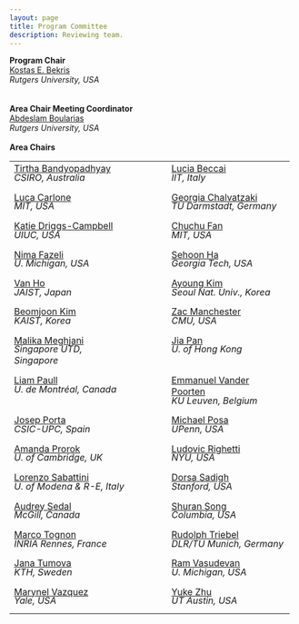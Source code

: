 ```yaml
---
layout: page
title: Program Committee
description: Reviewing team.
---
```


 <div id="area-chairs" class="row text-center">
    <b>Program Chair</b><br>
        <a target="_blank" href="https://robotics.cs.rutgers.edu/pracsys/members/kostas-bekris/">Kostas E. Bekris</a><br>
        <i>Rutgers University, USA</i><br>
            <br>
            <br>
    <b>Area Chair Meeting Coordinator</b><br>
        <a target="_blank" href="http://rl.cs.rutgers.edu/">Abdeslam Boularias</a><br>
        <i>Rutgers University, USA</i><br>
            <br>
    <b>Area Chairs</b><br/>
    <!-- <div class="row text-center">TBA</div> -->
<table style="margin-left:auto;margin-right:auto;">
<tr>
<td style="width:200px;vertical-align:top;">
        <a style="display: block;" target="_blank" href="https://people.csiro.au/B/T/Tirtha-Bandy">Tirtha Bandyopadhyay</a>
        <i style="display: block; margin-top: -0.5ex; margin-bottom: 1ex;">CSIRO, Australia</i>
</td>
<td style="width:45px;"></td>
<td style="width:200px;vertical-align:top;">
        <a style="display: block;" target="_blank" href="https://www.iit.it/web/soft-biorobotics-perception">Lucia Beccai</a>
        <i style="display: block; margin-top: -0.5ex; margin-bottom: 1ex;">IIT, Italy</i>
</td>
</tr>
<tr>
<td style="width:200px;vertical-align:top;">
        <a style="display: block;" target="_blank" href="https://lucacarlone.mit.edu/">Luca Carlone</a>
        <i style="display: block; margin-top: -0.5ex; margin-bottom: 1ex;">MIT, USA</i>
</td>
<td style="width:45px;"></td>
<td style="width:200px;vertical-align:top;">
        <a style="display: block;" target="_blank" href="https://irosalab.com/">Georgia Chalvatzaki</a>
        <i style="display: block; margin-top: -0.5ex; margin-bottom: 1ex;">TU Darmstadt, Germany</i>
</td>
</tr>
<tr>
<td style="width:200px;vertical-align:top;">
        <a style="display: block;" target="_blank" href="https://krdc.web.illinois.edu/">Katie Driggs-Campbell</a>
        <i style="display: block; margin-top: -0.5ex; margin-bottom: 1ex;">UIUC, USA</i>
</td>
<td style="width:45px;"></td>
<td style="width:200px;vertical-align:top;">
        <a style="display: block;" target="_blank" href="https://chuchu.mit.edu/">Chuchu Fan</a>
        <i style="display: block; margin-top: -0.5ex; margin-bottom: 1ex;">MIT, USA</i>
</td>
</tr>
<tr>
<td style="width:200px;vertical-align:top;">
        <a style="display: block;" target="_blank" href="https://www.mmintlab.com/people/nima-fazeli/">Nima Fazeli</a>
        <i style="display: block; margin-top: -0.5ex; margin-bottom: 1ex;">U. Michigan, USA</i>
</td>
<td style="width:45px;"></td>
<td style="width:200px;vertical-align:top;">
        <a style="display: block;" target="_blank" href="https://faculty.cc.gatech.edu/~sha9/">Sehoon Ha</a>
        <i style="display: block; margin-top: -0.5ex; margin-bottom: 1ex;">Georgia Tech, USA</i>
</td>
</tr>
<tr>
<td style="width:200px;vertical-align:top;">
        <a style="display: block;" target="_blank" href="https://www.jaist.ac.jp/ms/labs/vanho/index-e.html">Van Ho</a>
        <i style="display: block; margin-top: -0.5ex; margin-bottom: 1ex;">JAIST, Japan</i>
</td>
<td style="width:45px;"></td>
<td style="width:200px;vertical-align:top;">
        <a style="display: block;" target="_blank" href="https://rpm.snu.ac.kr/">Ayoung Kim</a>
        <i style="display: block; margin-top: -0.5ex; margin-bottom: 1ex;">Seoul Nat. Univ., Korea</i>
</td>
</tr>
<tr>
<td style="width:200px;vertical-align:top;">
        <a style="display: block;" target="_blank" href="https://beomjoonkim.github.io/">Beomjoon Kim</a>
        <i style="display: block; margin-top: -0.5ex; margin-bottom: 1ex;">KAIST, Korea</i>
</td>
<td style="width:45px;"></td>
<td style="width:200px;vertical-align:top;">
        <a style="display: block;" target="_blank" href="https://www.ri.cmu.edu/ri-faculty/zachary-manchester/">Zac Manchester</a>
        <i style="display: block; margin-top: -0.5ex; margin-bottom: 1ex;">CMU, USA</i>
</td>
</tr>
<tr>
<td style="width:200px;vertical-align:top;">
        <a style="display: block;" target="_blank" href="https://www.malikameghjani.com/">Malika Meghjani</a>
        <i style="display: block; margin-top: -0.5ex; margin-bottom: 1ex;">Singapore UTD, Singapore</i>
</td>
<td style="width:45px;"></td>
<td style="width:200px;vertical-align:top;">
        <a style="display: block;" target="_blank" href="https://sites.google.com/site/panjia/">Jia Pan</a>
        <i style="display: block; margin-top: -0.5ex; margin-bottom: 1ex;">U. of Hong Kong</i>
</td>
</tr>
<tr>
<td style="width:200px;vertical-align:top;">
        <a style="display: block;" target="_blank" href="https://liampaull.ca/">Liam Paull</a>
        <i style="display: block; margin-top: -0.5ex; margin-bottom: 1ex;">U. de Montréal, Canada</i>
</td>
<td style="width:45px;"></td>
<td style="width:200px;vertical-align:top;">
        <a style="display: block;" target="_blank" href="https://www.kuleuven.be/wieiswie/en/person/00035122">Emmanuel Vander Poorten</a>
        <i style="display: block; margin-top: -0.5ex; margin-bottom: 1ex;">KU Leuven, Belgium</i>
</td>
</tr>
<tr>
<td style="width:200px;vertical-align:top;">
        <a style="display: block;" target="_blank" href="https://www.iri.upc.edu/people/porta/">Josep Porta</a>
        <i style="display: block; margin-top: -0.5ex; margin-bottom: 1ex;">CSIC-UPC, Spain</i>
</td>
<td style="width:45px;"></td>
<td style="width:200px;vertical-align:top;">
        <a style="display: block;" target="_blank" href="https://dair.seas.upenn.edu/">Michael Posa</a>
        <i style="display: block; margin-top: -0.5ex; margin-bottom: 1ex;">UPenn, USA</i>
</td>
</tr>
<tr>
<td style="width:200px;vertical-align:top;">
        <a style="display: block;" target="_blank" href="https://www.cst.cam.ac.uk/people/asp45">Amanda Prorok</a>
        <i style="display: block; margin-top: -0.5ex; margin-bottom: 1ex;">U. of Cambridge, UK</i>
</td>
<td style="width:45px;"></td>
<td style="width:200px;vertical-align:top;">
        <a style="display: block;" target="_blank" href="https://wp.nyu.edu/machinesinmotion/">Ludovic Righetti</a>
        <i style="display: block; margin-top: -0.5ex; margin-bottom: 1ex;">NYU, USA</i>
</td>
</tr>
<tr>
<td style="width:200px;vertical-align:top;">
        <a style="display: block;" target="_blank" href="http://www.arscontrol.unimore.it/site/home/people/lorenzo-sabattini.html">Lorenzo Sabattini</a>
        <i style="display: block; margin-top: -0.5ex; margin-bottom: 1ex;">U. of Modena &#38; R-E, Italy</i>
</td>
<td style="width:45px;"></td>
<td style="width:200px;vertical-align:top;">
        <a style="display: block;" target="_blank" href="https://dorsa.fyi/">Dorsa Sadigh</a>
        <i style="display: block; margin-top: -0.5ex; margin-bottom: 1ex;">Stanford, USA</i>
</td>
</tr>
<tr>
<td style="width:200px;vertical-align:top;">
        <a style="display: block;" target="_blank" href="https://www.audreysedal.net/">Audrey Sedal</a>
        <i style="display: block; margin-top: -0.5ex; margin-bottom: 1ex;">McGill, Canada</i>
</td>
<td style="width:45px;"></td>
<td style="width:200px;vertical-align:top;">
        <a style="display: block;" target="_blank" href="https://www.cs.columbia.edu/~shurans/">Shuran Song</a>
        <i style="display: block; margin-top: -0.5ex; margin-bottom: 1ex;">Columbia, USA</i>
</td>
</tr>
<tr>
<td style="width:200px;vertical-align:top;">
        <a style="display: block;" target="_blank" href="https://mtognon.aslethz.cyon.site/">Marco Tognon</a>
        <i style="display: block; margin-top: -0.5ex; margin-bottom: 1ex;">INRIA Rennes, France</i>
</td>
<td style="width:45px;"></td>
<td style="width:200px;vertical-align:top;">
        <a style="display: block;" target="_blank" href="https://vision.in.tum.de/members/triebel">Rudolph Triebel</a>
        <i style="display: block; margin-top: -0.5ex; margin-bottom: 1ex;">DLR/TU Munich, Germany</i>
</td>
</tr>
<tr>
<td style="width:200px;vertical-align:top;">
        <a style="display: block;" target="_blank" href="https://sites.google.com/view/janatumova/home">Jana Tumova</a>
        <i style="display: block; margin-top: -0.5ex; margin-bottom: 1ex;">KTH, Sweden</i>
</td>
<td style="width:45px;"></td>
<td style="width:200px;vertical-align:top;">
        <a style="display: block;" target="_blank" href="https://www.roahmlab.com/ram-personal">Ram Vasudevan</a>
        <i style="display: block; margin-top: -0.5ex; margin-bottom: 1ex;">U. Michigan, USA</i>
</td>
</tr>
<tr>
<td style="width:200px;vertical-align:top;">
        <a style="display: block;" target="_blank" href="https://www.marynel.net/">Marynel Vazquez</a>
        <i style="display: block; margin-top: -0.5ex; margin-bottom: 1ex;">Yale, USA</i>
</td>
<td style="width:45px;"></td>
<td style="width:200px;vertical-align:top;">
        <a style="display: block;" target="_blank" href="https://www.cs.utexas.edu/~yukez/">Yuke Zhu</a>
        <i style="display: block; margin-top: -0.5ex; margin-bottom: 1ex;">UT Austin, USA</i>
</td>
</tr>
</table>
 </div>
